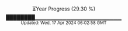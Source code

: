 <p align="center">
⏳Year Progress (29.30 %)<br>
████████▁▁▁▁▁▁▁▁▁▁▁▁▁▁▁▁▁▁▁▁▁▁ <br>
<sub>Updated: Wed, 17 Apr 2024 06:02:58 GMT</sub>
</p>

